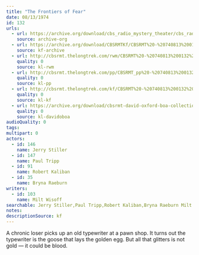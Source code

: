 ```yaml
---
title: "The Frontiers of Fear"
date: 08/13/1974
id: 132
urls: 
  - url: https://archive.org/download/cbs_radio_mystery_theater/cbs_radio_mystery_theater-0101-0150.zip/cbs_radio_mystery_theater-0101-0150%2Fcbsrmt_0132_the_frontiers_of_fear.mp3
    source: archive-org
  - url: https://archive.org/download/CBSRMTKf/CBSRMT%20-%20740813%200132%20The%20Frontier%20Of%20Fear_kf.mp3
    source: kf-archive
  - url: http://cbsrmt.thelongtrek.com/rwm/CBSRMT%20-%20740813%200132%20The%20Frontier%20of%20Fear_rwm.mp3
    quality: 0
    source: kl-rwm
  - url: http://cbsrmt.thelongtrek.com/pp/CBSRMT_pp%20-%20740813%200132%20The%20Frontier%20of%20Fear.mp3
    quality: 0
    source: kl-pp
  - url: http://cbsrmt.thelongtrek.com/kf/CBSRMT%20-%20740813%200132%20The%20Frontier%20Of%20Fear_kf.mp3
    quality: 0
    source: kl-kf
  - url: https://archive.org/download/cbsrmt-david-oxford-boa-collection/CBSRMT-740813-0132-The-Frontier-of-Fear-(64-44)_kf-{BoA}.mp3
    quality: 0
    source: kl-davidoboa
audioQuality: 0
tags: 
multipart: 0
actors:  
  - id: 146
    name: Jerry Stiller  
  - id: 147
    name: Paul Tripp  
  - id: 91
    name: Robert Kaliban  
  - id: 35
    name: Bryna Raeburn
writers:  
  - id: 103
    name: Milt Wisoff
searchable: Jerry Stiller,Paul Tripp,Robert Kaliban,Bryna Raeburn Milt Wisoff
notes: 
descriptionSource: kf
---
```

A chronic loser picks up an old typewriter at a pawn shop. It turns out the typewriter is the goose that lays the golden egg. But all that glitters is not gold — it could be blood.